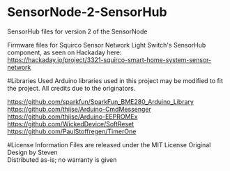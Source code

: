 # SensorNode-2-SensorHub
SensorHub files for version 2 of the SensorNode

Firmware files for Squirco Sensor Network Light Switch's SensorHub component, as seen on Hackaday here:  
https://hackaday.io/project/3321-squirco-smart-home-system-sensor-network

#Libraries Used
Arduino libraries used in this project may be modified to fit the project. All credits due to the originators.

https://github.com/sparkfun/SparkFun_BME280_Arduino_Library  
https://github.com/thijse/Arduino-CmdMessenger  
https://github.com/thijse/Arduino-EEPROMEx  
https://github.com/WickedDevice/SoftReset  
https://github.com/PaulStoffregen/TimerOne  

#License Information
Files are released under the MIT License 
Original Design by Steven  
Distributed as-is; no warranty is given
